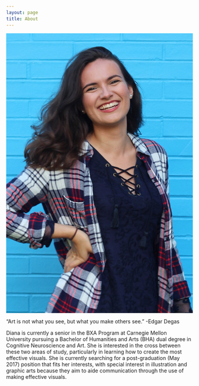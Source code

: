 ```yaml
---
layout: page
title: About
---
```


<div class="small-12 medium-4 columns">
    <img src="img/diana.jpg" style="width:100%">

    <a target="_blank" href="img/resume.pdf">
        <div class="aboutButton">Resume</div>
    </a>
    
    <a target="_blank" href="http://www.linkedin.com/pub/diana-connolly/b4/133/ba5/en">
        <div class="aboutButton">Linkedin</div>
    </a>
    
    <a target="_blank" href="mailto:dianaconnolly@cmu.edu">
        <div class="aboutButton">E-mail</div>
    </a>
</div>

<div class="small-12 medium-7 columns">
    <div class="bio">
        <p>“Art is not what you see, but what you make others see.” 
-Edgar Degas</p> 
<p>
Diana is currently a senior in the BXA Program at Carnegie Mellon University pursuing a Bachelor of Humanities and Arts (BHA) dual degree in Cognitive Neuroscience and Art. She is interested in the cross between these two areas of study, particularly in learning how to create the most effective visuals. She is currently searching for a post-graduation (May 2017) position that fits her interests, with special interest in illustration and graphic arts because they aim to aide communication through the use of making effective visuals.</p>
    </div>
</div>


